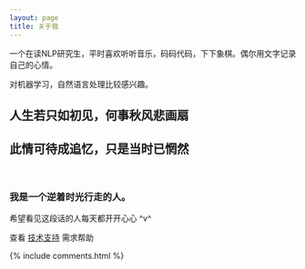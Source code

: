 ```yaml
---
layout: page
title: 关于我 
---
```


一个在读NLP研究生，平时喜欢听听音乐，码码代码，下下象棋。偶尔用文字记录自己的心情。

对机器学习，自然语言处理比较感兴趣。

<h2> 人生若只如初见，何事秋风悲画扇 </h2>  

<h2> 此情可待成追忆，只是当时已惘然 </h2>

<br>

<!-- 博客源码在 <a target="_blank" href='https://github.com/topbookcc/topbookcc.github.io/'>Github</a> 上，你的 Star 是我更新的动力，谢谢~ -->

<h3> 我是一个逆着时光行走的人。 </h3>  

希望看见这段话的人每天都开开心心 ^v^

查看 [技术支持](https://leopardpan.cn/support/) 需求帮助

{% include comments.html %}

